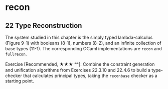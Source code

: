 recon
=====

22 Type Reconstruction
----------------------
The system studied in this chapter is the simply typed lambda-calculus (Figure 9-1) with booleans (8-1), numbers (8-2), and an inﬁnite collection of base types (11-1). The corresponding OCaml implementations are `recon` and `fullrecon`.

Exercise [Recommended, ★★★ 艹]: Combine the constraint generation and uniﬁcation algorithms from Exercises 22.3.10 and 22.4.6 to build a type- checker that calculates principal types, taking the `reconbase` checker as a starting point.
